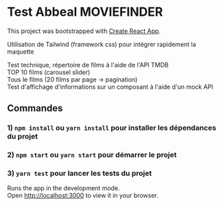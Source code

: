 # Test Abbeal MOVIEFINDER

This project was bootstrapped with [Create React App](https://github.com/facebook/create-react-app).

Utilisation de Tailwind (framework css) pour intégrer rapidement la maquette

Test technique, répertoire de films à l'aide de l'API TMDB\
TOP 10 films (carousel slider)\
Tous le films (20 films par page -> pagination)\
Test d'affichage d'informations sur un composant à l'aide d'un mock API


## Commandes

### 1) `npm install` ou `yarn install` pour installer les dépendances du projet
### 2) `npm start` ou `yarn start` pour démarrer le projet
### 3) `yarn test` pour lancer les tests du projet

Runs the app in the development mode.\
Open [http://localhost:3000](http://localhost:3000) to view it in your browser.